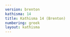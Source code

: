 ```yaml
---
version: brenton
kathisma: 14
title: Kathisma 14 (Brenton)
numbering: greek
layout: kathisma
---
```

